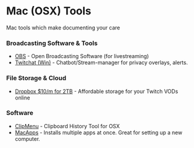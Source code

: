 # Mac (OSX) Tools 
Mac tools which make documenting your care 


### Broadcasting Software & Tools
* [OBS](https://obsproject.com/download) - Open Broadcasting Software (for livestreaming)
* [Twitchat (Win)](https://twitchat.fr/) - Chatbot/Stream-manager for privacy overlays, alerts.

### File Storage & Cloud

* [Dropbox $10/m for 2TB](https://www.dropbox.com/register) - Affordable storage for your Twitch VODs online

### Software
* [ClipMenu](https://www.clipmenu.com/) - Clipboard History Tool for OSX
* [MacApps](https://macapps.link/en/) - Installs multiple apps at once. Great for setting up a new computer.